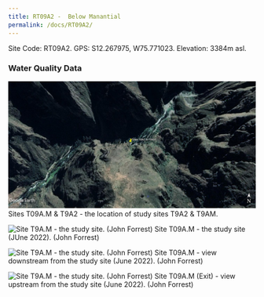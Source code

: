 ```yaml
---
title: RT09A2 -  Below Manantial
permalink: /docs/RT09A2/
---
```



Site Code: RT09A2.  GPS: S12.267975, W75.771023. Elevation:
3384m asl.

### Water Quality Data



![Site T9A.M - the study site. (John Forrest)](/assets/SiteDescriptions/T9/RT9A2&RT9AM.jpg)
Sites T09A.M & T9A2 - the location of study sites T9A2 & T9AM.


![Site T9A.M - the study site. (John Forrest)](/assets/SiteDescriptions/T9/T9A.2Studysite.jpg)
Site T09A.M - the study site (JUne 2022). (John Forrest)


![Site T9A.M - the study site. (John Forrest)](/assets/SiteDescriptions/T9/T9A.2Viewdownstream.jpg)
Site T09A.M - view downstream from the study site (June 2022). (John Forrest)


![Site T9A.M - the study site. (John Forrest)](/assets/SiteDescriptions/T9/T9A.2Viewupstream.jpg)
Site T09A.M (Exit) - view upstream from the study site (June 2022). (John Forrest)
